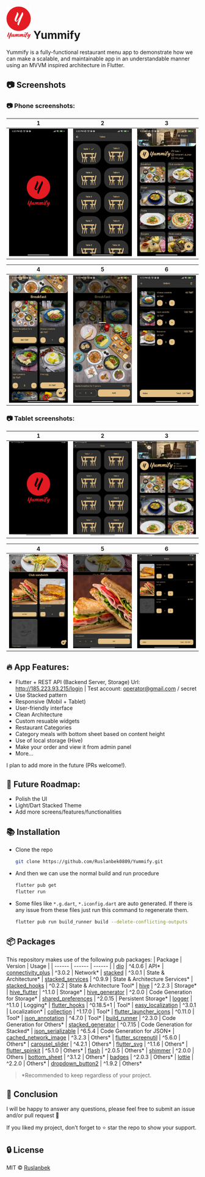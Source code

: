 # <img width="64" src="https://github.com/Ruslanbek0809/Yummify/blob/main/assets/logo.png?raw=true"> Yummify

Yummify is a fully-functional restaurant menu app to demonstrate how we can make a scalable, and maintainable app in an understandable manner using an MVVM inspired architecture in Flutter.

## :camera: Screenshots
### :camera: Phone screenshots:
| 1 | 2| 3|
|------|-------|-------|
|<img src="screenshots/phone_1.jpg" width="200">|<img src="screenshots/phone_2.jpg" width="200">|<img src="screenshots/phone_3.jpg" width="200">|

| 4 | 5| 6|
|------|-------|-------|
|<img src="screenshots/phone_4.jpg" width="200">|<img src="screenshots/phone_5.jpg" width="200">|<img src="screenshots/phone_6.jpg" width="200">|

### :camera: Tablet screenshots:
| 1 | 2| 3|
|------|-------|-------|
|<img src="screenshots/tablet_1.jpg" width="200">|<img src="screenshots/tablet_2.jpg" width="200">|<img src="screenshots/tablet_3.jpg" width="200">|

| 4 | 5| 6|
|------|-------|-------|
|<img src="screenshots/tablet_4.jpg" width="200">|<img src="screenshots/tablet_5.jpg" width="200">|<img src="screenshots/tablet_6.jpg" width="200">|


## :fire: App Features:
* Flutter + REST API (Backend Server, Storage)
  Url: http://185.223.93.215/login | Test account: operator@gmail.com / secret
* Use Stacked pattern
* Responsive (Mobil + Tablet)
* User-friendly interface
* Clean Architecture
* Custom resuable widgets
* Restaurant Categories
* Category meals with bottom sheet based on content height
* Use of local storage (Hive)
* Make your order and view it from admin panel
* More...

I plan to add more in the future (PRs welcome!).

## :pencil: Future Roadmap:

* Polish the UI
* Light/Dart Stacked Theme
* Add more screens/features/functionalities

## :books: Installation

- Clone the repo
  ```sh
  git clone https://github.com/Ruslanbek0809/Yummify.git
  ```
- And then we can use the normal build and run procedure
  ```sh
  flutter pub get
  flutter run
  ```
- Some files like `*.g.dart`, `*.iconfig.dart` are auto generated. If there is any issue from these files just run this command to regenerate them.
  ```sh
  flutter pub run build_runner build --delete-conflicting-outputs
  ```

## :package: Packages
This repository makes use of the following pub packages:
| Package | Version | Usage |
| ------ | ------ | ------ |
| [dio](https://pub.dev/packages/dio/versions/4.0.6) | ^4.0.6 | API*
| [connectivity_plus](https://pub.dev/packages/connectivity_plus/versions/3.0.2) | ^3.0.2 | Network*
| [stacked](https://pub.dev/packages/stacked/versions/3.0.1) | ^3.0.1 | State & Architecture*
| [stacked_services](https://pub.dev/packages/stacked_services/versions/0.9.9) | ^0.9.9 | State & Architecture Services* 
| [stacked_hooks](https://pub.dev/packages/stacked_hooks/versions/0.2.2) | ^0.2.2 | State & Architecture Tool* 
| [hive](https://pub.dev/packages/hive/versions/2.2.3) | ^2.2.3 | Storage*
| [hive_flutter](https://pub.dev/packages/hive_flutter/versions/1.1.0) | ^1.1.0 | Storage*
| [hive_generator](https://pub.dev/packages/hive_generator/versions/2.0.0) | ^2.0.0 | Code Generation for Storage*
| [shared_preferences](https://pub.dev/packages/shared_preferences/versions/2.0.15) | ^2.0.15 | Persistent Storage*
| [logger](https://pub.dev/packages/logger/versions/1.1.0) | ^1.1.0 | Logging*
| [flutter_hooks](https://pub.dev/packages/flutter_hooks/versions/0.18.5+1) | ^0.18.5+1 | Tool*
| [easy_localization](https://pub.dev/packages/easy_localization/versions/3.0.1) | ^3.0.1 | Localization*
| [collection](https://pub.dev/packages/collection/versions/1.17.0) | ^1.17.0 | Tool*
| [flutter_launcher_icons](https://pub.dev/packages/flutter_launcher_icons/versions/0.11.0) | ^0.11.0 | Tool*
| [json_annotation](https://pub.dev/packages/json_annotation/versions/4.7.0) | ^4.7.0 | Tool*
| [build_runner](https://pub.dev/packages/build_runner/versions/2.3.0) | ^2.3.0 | Code Generation for Others*
| [stacked_generator](https://pub.dev/packages/stacked_generator/versions/0.7.15) | ^0.7.15 | Code Generation for Stacked*
| [json_serializable](https://pub.dev/packages/json_serializable/versions/6.5.4) | ^6.5.4 | Code Generation for JSON*
| [cached_network_image](https://pub.dev/packages/cached_network_image/versions/3.2.3) | ^3.2.3 | Others*
| [flutter_screenutil](https://pub.dev/packages/flutter_screenutil/versions/5.6.0) | ^5.6.0 | Others*
| [carousel_slider](https://pub.dev/packages/carousel_slider/versions/4.2.1) | ^4.2.1 | Others*
| [flutter_svg](https://pub.dev/packages/flutter_svg/versions/1.1.6) | ^1.1.6 | Others*
| [flutter_spinkit](https://pub.dev/packages/flutter_spinkit/versions/5.1.0) | ^5.1.0 | Others*
| [flash](https://pub.dev/packages/flash/versions/2.0.5) | ^2.0.5 | Others*
| [shimmer](https://pub.dev/packages/shimmer/versions/2.0.0) | ^2.0.0 | Others
| [bottom_sheet](https://pub.dev/packages/bottom_sheet/versions/3.1.2) | ^3.1.2 | Others*
| [badges](https://pub.dev/packages/badges/versions/2.0.3) | ^2.0.3 | Others*
| [lottie](https://pub.dev/packages/lottie/versions/2.2.0) | ^2.2.0 | Others*
| [dropdown_button2](https://pub.dev/packages/dropdown_button2/versions/1.9.2) | ^1.9.2 | Others*

> *Recommended to keep regardless of your project.

## :star2: Conclusion
I will be happy to answer any questions, please feel free to submit an issue and/or pull request 🙂

If you liked my project, don’t forget to ⭐ star the repo to show your support.

## :lock: License
MIT © [Ruslanbek](https://github.com/Ruslanbek0809)

